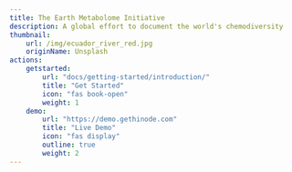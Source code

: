 ```yaml
---
title: The Earth Metabolome Initiative
description: A global effort to document the world's chemodiversity
thumbnail:
    url: /img/ecuador_river_red.jpg
    originName: Unsplash
actions:
    getstarted:
        url: "docs/getting-started/introduction/"
        title: "Get Started"
        icon: "fas book-open"
        weight: 1
    demo:
        url: "https://demo.gethinode.com"
        title: "Live Demo"
        icon: "fas display"
        outline: true
        weight: 2
---
```


